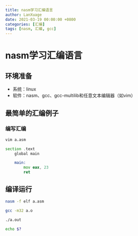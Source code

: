 ```yaml
---
title: nasm学习汇编语言
author: LanXuage
date: 2021-03-19 00:00:00 +0800
categories: [汇编]
tags: [nasm, 汇编, gcc]
---
```

# nasm学习汇编语言

## 环境准备

- 系统：linux
- 软件：nasm、gcc、gcc-multilib和任意文本编辑器（如vim）

## 最简单的汇编例子

### 编写汇编

```bash
vim a.asm
```

```asm
section .text
    global main

    main:
        mov eax, 23
        ret
```

## 编译运行

```bash
nasm -f elf a.asm
```

```bash
gcc -m32 a.o
```

```bash
./a.out
```

```bash
echo $?
```

